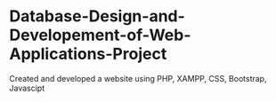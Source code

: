 # Database-Design-and-Developement-of-Web-Applications-Project
Created and developed a website using PHP, XAMPP, CSS, Bootstrap, Javascipt
